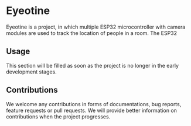 # Eyeotine

Eyeotine is a project, in which multiple ESP32 microcontroller with camera modules are used to track the location of people in a room.
The ESP32 

## Usage

This section will be filled as soon as the project is no longer in the early development stages.

## Contributions

We welcome any contributions in forms of documentations, bug reports, feature requests or pull requests.
We will provide better information on contributions when the project progresses.
